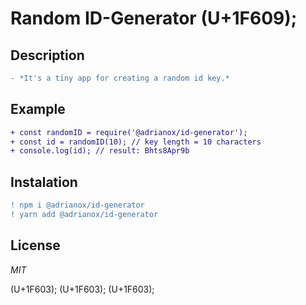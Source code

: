 
# Random ID-Generator (U+1F609);


## Description
```diff
- *It's a tiny app for creating a random id key.*
```


## Example

```diff
+ const randomID = require('@adrianox/id-generator');
+ const id = randomID(10); // key length = 10 characters
+ console.log(id); // result: Bhts8Apr9b
```

## Instalation
```diff
! npm i @adrianox/id-generator 
! yarn add @adrianox/id-generator
```

## License

*MIT*

(U+1F603); (U+1F603); (U+1F603);



